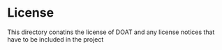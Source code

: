 # License
This directory conatins the license of DOAT and any license notices that have to be included in the project
